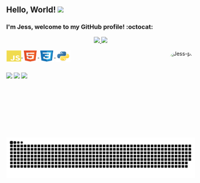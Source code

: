 ## Hello, World! <img width="25" src="https://raw.githubusercontent.com/TheDudeThatCode/TheDudeThatCode/master/Assets/Earth.gif">
### I'm Jess, welcome to my GitHub profile! :octocat: 


<div align="center">
  <a href="https://github.com/jessicamfelix">
  <img height="180em" src="https://github-readme-stats.vercel.app/api?username=jessicamfelix&show_icons=true&theme=dark&include_all_commits=true&count_private=true"/>
  <img height="180em" src="https://github-readme-stats.vercel.app/api/top-langs/?username=jessicamfelix&layout=compact&langs_count=7&theme=dark"/>
</div>

  
  <div style="display: inline_block"><br>
  <img align="center" alt="Rafa-Js" height="30" width="40" src="https://raw.githubusercontent.com/devicons/devicon/master/icons/javascript/javascript-plain.svg">
  <img align="center" alt="Rafa-HTML" height="30" width="40" src="https://raw.githubusercontent.com/devicons/devicon/master/icons/html5/html5-original.svg">
  <img align="center" alt="Rafa-CSS" height="30" width="40" src="https://raw.githubusercontent.com/devicons/devicon/master/icons/css3/css3-original.svg">
  <img align="center" alt="Rafa-Python" height="30" width="40" src="https://raw.githubusercontent.com/devicons/devicon/master/icons/python/python-original.svg">
    <img align="right" alt="Jess-pic" height="232" style="border-radius:50px;" src="https://cdn-images.win.gg/wp/uploads/2021/11/halloween-lofi-1.jpg"
>
</div>
  
  ##
     
<div> 
  <a href="https://instagram.com/bruxadearruda" target="_blank"><img src="https://img.shields.io/badge/-Instagram-%23E4405F?style=for-the-badge&logo=instagram&logoColor=white" target="_blank"></a>
  <a href = "mailto:jessicamfelix@gmail.com"><img src="https://img.shields.io/badge/-Gmail-%23333?style=for-the-badge&logo=gmail&logoColor=white" target="_blank"></a>
  <a href="https://www.linkedin.com/in/jessicamfelix" target="_blank"><img src="https://img.shields.io/badge/-LinkedIn-%230077B5?style=for-the-badge&logo=linkedin&logoColor=white" target="_blank"></a> 
 
  ![Snake animation](https://github.com/jessicamfelix/jessicamfelix/blob/output/github-contribution-grid-snake.svg)
 
</div>
